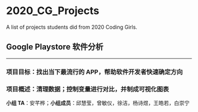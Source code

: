# 2020_CG_Projects

A list of projects students did from 2020 Coding Girls.

## Google Playstore 软件分析

---

### 项目目标：找出当下最流行的 APP，帮助软件开发者快速确定方向

### 项目概述：清理数据；控制变量进行对比，并制成可视化图表

**小组 TA**：安芊桦；**小组成员**：邱慧莹，曾敏仪，徐洁，杨诗煜，王皓若，白崇宁
